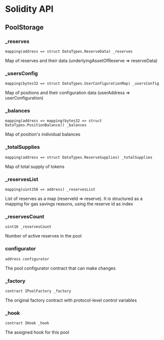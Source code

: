 # Solidity API

## PoolStorage

### _reserves

```solidity
mapping(address => struct DataTypes.ReserveData) _reserves
```

Map of reserves and their data (underlyingAssetOfReserve => reserveData)

### _usersConfig

```solidity
mapping(bytes32 => struct DataTypes.UserConfigurationMap) _usersConfig
```

Map of positions and their configuration data (userAddress => userConfiguration)

### _balances

```solidity
mapping(address => mapping(bytes32 => struct DataTypes.PositionBalance)) _balances
```

Map of position's individual balances

### _totalSupplies

```solidity
mapping(address => struct DataTypes.ReserveSupplies) _totalSupplies
```

Map of total supply of tokens

### _reservesList

```solidity
mapping(uint256 => address) _reservesList
```

List of reserves as a map (reserveId => reserve).
It is structured as a mapping for gas savings reasons, using the reserve id as index

### _reservesCount

```solidity
uint16 _reservesCount
```

Number of active reserves in the pool

### configurator

```solidity
address configurator
```

The pool configurator contract that can make changes

### _factory

```solidity
contract IPoolFactory _factory
```

The original factory contract with protocol-level control variables

### _hook

```solidity
contract IHook _hook
```

The assigned hook for this pool

